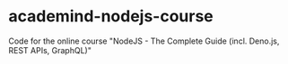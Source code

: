# academind-nodejs-course
Code for the online course "NodeJS - The Complete Guide (incl. Deno.js, REST APIs, GraphQL)"
